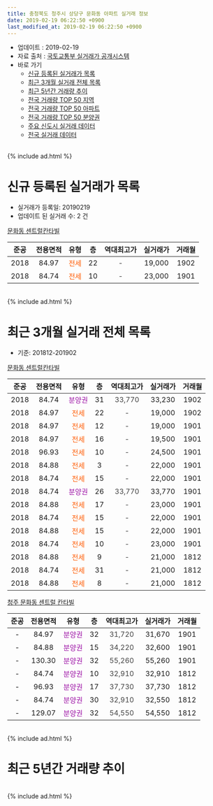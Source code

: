 ```yaml
---
title: 충청북도 청주시 상당구 문화동 아파트 실거래 정보
date: 2019-02-19 06:22:50 +0900
last_modified_at: 2019-02-19 06:22:50 +0900
---
```


* 업데이트 : 2019-02-19
* 자료 출처 : [국토교통부 실거래가 공개시스템](http://rt.molit.go.kr)
* 바로 가기
    * [신규 등록된 실거래가 목록](#신규-등록된-실거래가-목록)
    * [최근 3개월 실거래 전체 목록](#최근-3개월-실거래-전체-목록)
    * [최근 5년간 거래량 추이](#최근-5년간-거래량-추이)
    * [전국 거래량 TOP 50 지역](https://ayogom.github.io/apt-trade-info/최근-3개월-전국에서-가장-거래가-많이-발생한-지역)
    * [전국 거래량 TOP 50 아파트](https://ayogom.github.io/apt-trade-info/최근-3개월-전국에서-가장-거래가-많이-발생한-아파트)
    * [전국 거래량 TOP 50 분양권](https://ayogom.github.io/apt-trade-info/최근-3개월-전국에서-가장-거래가-많이-발생한-분양권)
    * [주요 신도시 실거래 데이터](https://ayogom.github.io/apt-trade-info/주요-신도시)
    * [전국 실거래 데이터](https://ayogom.github.io/apt-trade-info/전국)
<br>
{% include ad.html %}
<br>

# 신규 등록된 실거래가 목록
* 실거래가 등록일: 20190219
* 업데이트 된 실거래 수: 2 건


[문화동 센트럴칸타빌](https://search.naver.com/search.naver?query=%EC%B6%A9%EC%B2%AD%EB%B6%81%EB%8F%84+%EC%B2%AD%EC%A3%BC%EC%8B%9C+%EC%83%81%EB%8B%B9%EA%B5%AC+%EB%AC%B8%ED%99%94%EB%8F%99+%EB%AC%B8%ED%99%94%EB%8F%99+%EC%84%BC%ED%8A%B8%EB%9F%B4%EC%B9%B8%ED%83%80%EB%B9%8C)

|준공|전용면적|유형|층|역대최고가|실거래가|거래월|
|:---:|:---:|:---:|:---:|:---:|:---:|:---:|
|2018|84.97|<span style="color:#ff5a00">전세</span>|22|<span style="color:#444444">-</span>|19,000|1902|
|2018|84.74|<span style="color:#ff5a00">전세</span>|10|<span style="color:#444444">-</span>|23,000|1901|


<br>
{% include ad.html %}
<br>

# 최근 3개월 실거래 전체 목록
* 기준: 201812-201902


[문화동 센트럴칸타빌](https://search.naver.com/search.naver?query=%EC%B6%A9%EC%B2%AD%EB%B6%81%EB%8F%84+%EC%B2%AD%EC%A3%BC%EC%8B%9C+%EC%83%81%EB%8B%B9%EA%B5%AC+%EB%AC%B8%ED%99%94%EB%8F%99+%EB%AC%B8%ED%99%94%EB%8F%99+%EC%84%BC%ED%8A%B8%EB%9F%B4%EC%B9%B8%ED%83%80%EB%B9%8C)

|준공|전용면적|유형|층|역대최고가|실거래가|거래월|
|:---:|:---:|:---:|:---:|:---:|:---:|:---:|
|2018|84.74|<span style="color:#9C11A5">분양권</span>|31|<span style="color:#444444">33,770</span>|33,230|1902|
|2018|84.97|<span style="color:#ff5a00">전세</span>|22|<span style="color:#444444">-</span>|19,000|1902|
|2018|84.97|<span style="color:#ff5a00">전세</span>|12|<span style="color:#444444">-</span>|19,000|1901|
|2018|84.97|<span style="color:#ff5a00">전세</span>|16|<span style="color:#444444">-</span>|19,500|1901|
|2018|96.93|<span style="color:#ff5a00">전세</span>|10|<span style="color:#444444">-</span>|24,500|1901|
|2018|84.88|<span style="color:#ff5a00">전세</span>|3|<span style="color:#444444">-</span>|22,000|1901|
|2018|84.74|<span style="color:#ff5a00">전세</span>|15|<span style="color:#444444">-</span>|22,000|1901|
|2018|84.74|<span style="color:#9C11A5">분양권</span>|26|<span style="color:#444444">33,770</span>|33,770|1901|
|2018|84.88|<span style="color:#ff5a00">전세</span>|17|<span style="color:#444444">-</span>|23,000|1901|
|2018|84.74|<span style="color:#ff5a00">전세</span>|15|<span style="color:#444444">-</span>|22,000|1901|
|2018|84.88|<span style="color:#ff5a00">전세</span>|15|<span style="color:#444444">-</span>|22,000|1901|
|2018|84.74|<span style="color:#ff5a00">전세</span>|10|<span style="color:#444444">-</span>|23,000|1901|
|2018|84.88|<span style="color:#ff5a00">전세</span>|9|<span style="color:#444444">-</span>|21,000|1812|
|2018|84.74|<span style="color:#ff5a00">전세</span>|31|<span style="color:#444444">-</span>|21,000|1812|
|2018|84.88|<span style="color:#ff5a00">전세</span>|8|<span style="color:#444444">-</span>|21,000|1812|

[청주 문화동 센트럴 칸타빌](https://search.naver.com/search.naver?query=%EC%B6%A9%EC%B2%AD%EB%B6%81%EB%8F%84+%EC%B2%AD%EC%A3%BC%EC%8B%9C+%EC%83%81%EB%8B%B9%EA%B5%AC+%EB%AC%B8%ED%99%94%EB%8F%99+%EC%B2%AD%EC%A3%BC+%EB%AC%B8%ED%99%94%EB%8F%99+%EC%84%BC%ED%8A%B8%EB%9F%B4+%EC%B9%B8%ED%83%80%EB%B9%8C)

|준공|전용면적|유형|층|역대최고가|실거래가|거래월|
|:---:|:---:|:---:|:---:|:---:|:---:|:---:|
|-|84.97|<span style="color:#9C11A5">분양권</span>|32|<span style="color:#444444">31,720</span>|31,670|1901|
|-|84.88|<span style="color:#9C11A5">분양권</span>|15|<span style="color:#444444">34,220</span>|32,600|1901|
|-|130.30|<span style="color:#9C11A5">분양권</span>|32|<span style="color:#444444">55,260</span>|55,260|1901|
|-|84.74|<span style="color:#9C11A5">분양권</span>|10|<span style="color:#444444">32,910</span>|32,910|1812|
|-|96.93|<span style="color:#9C11A5">분양권</span>|17|<span style="color:#444444">37,730</span>|37,730|1812|
|-|84.74|<span style="color:#9C11A5">분양권</span>|30|<span style="color:#444444">32,910</span>|32,550|1812|
|-|129.07|<span style="color:#9C11A5">분양권</span>|32|<span style="color:#444444">54,550</span>|54,550|1812|


<br>
{% include ad.html %}
<br>

# 최근 5년간 거래량 추이


<div style="width:100%;">
    <canvas id="deal_progress" height="200"></canvas>
</div>

<script>
new Chart(document.getElementById("deal_progress"), {
    type: 'line',
    data: {
        labels: ['201402','201403','201404','201405','201406','201407','201408','201409','201410','201411','201412','201501','201502','201503','201504','201505','201506','201507','201508','201509','201510','201511','201512','201601','201602','201603','201604','201605','201606','201607','201608','201609','201610','201611','201612','201701','201702','201703','201704','201705','201706','201707','201708','201709','201710','201711','201712','201801','201802','201803','201804','201805','201806','201807','201808','201809','201810','201811','201812','201901','201902'],
        datasets: [{
            label: '매매',
            pointRadius: 1,
            data: [0, 0, 0, 0, 0, 0, 0, 0, 0, 0, 0, 0, 0, 0, 0, 0, 0, 0, 0, 0, 0, 0, 0, 0, 0, 0, 0, 0, 0, 0, 0, 0, 0, 0, 0, 0, 0, 0, 0, 0, 0, 0, 0, 0, 0, 0, 0, 1, 5, 2, 0, 4, 1, 1, 0, 1, 0, 7, 4, 4, 1],
            borderColor: "rgba(255, 201, 14, 1)",
            backgroundColor: "rgba(255, 201, 14, 0.5)",
            fill: false,
            lineTension: 0
        },{
            label: '전월세',
            pointRadius: 1,
            data: [0, 0, 0, 0, 0, 0, 0, 0, 0, 0, 0, 0, 0, 0, 0, 0, 0, 0, 0, 0, 0, 0, 0, 0, 0, 0, 0, 0, 0, 0, 0, 0, 0, 0, 0, 0, 0, 0, 0, 0, 0, 0, 0, 0, 0, 0, 0, 0, 0, 0, 0, 0, 0, 0, 0, 0, 0, 0, 3, 9, 1],
            borderColor: "rgba(0, 141, 185, 1)",
            backgroundColor: "rgba(0, 141, 185, 0.5)",
            fill: false,
            lineTension: 0
        }
        ]
    },
    options: {
        responsive: true,
        title: {
            display: false
        },
        tooltips: {
            mode: 'index',
            intersect: false
        },
        hover: {
            mode: 'nearest',
            intersect: true
        },
        scales: {
            xAxes: [{
                display: true,
                scaleLabel: {
                    display: true,
                    labelString: '년/월'
                }
            }],
            yAxes: [{
                display: true,
                ticks: {
                    suggestedMin: 0,
                },
                scaleLabel: {
                    display: true,
                    labelString: '실거래 수'
                }
            }]
        }
    }
});

</script>


<br>
{% include ad.html %}
<br>

